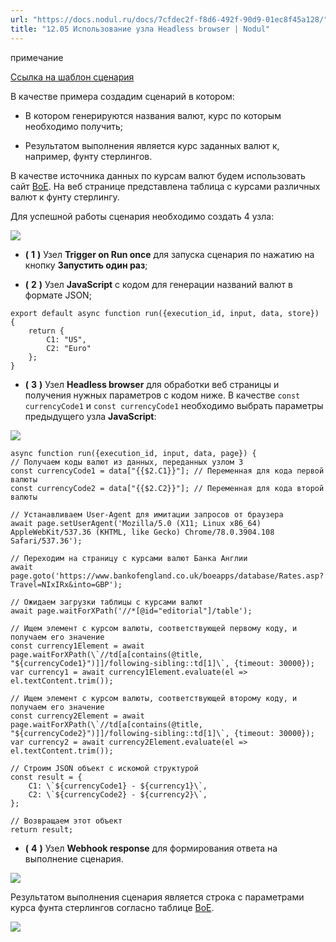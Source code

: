 ```yaml
---
url: "https://docs.nodul.ru/docs/7cfdec2f-f8d6-492f-90d9-01ec8f45a128/"
title: "12.05 Использование узла Headless browser | Nodul"
---
```


примечание

[Ссылка на шаблон сценария](https://app.nodul.ru/shared-scenarios/6671ccf3fb795c8db06fe1ca)

В качестве примера создадим сценарий в котором:

- В котором генерируются названия валют, курс по которым необходимо получить;

- Результатом выполнения является курс заданных валют к, например, фунту стерлингов.

В качестве источника данных по курсам валют будем использовать сайт [BoE](https://www.bankofengland.co.uk/boeapps/database/Rates.asp?Travel=NIxIRx&into=GBP). На веб странице представлена таблица с курсами различных валют к фунту стерлингу.

Для успешной работы сценария необходимо создать 4 узла:

![](https://docs.nodul.ru/img/notion/f10c6d93-bb62-4796-85e0-ce161a9bdac2/Untitled.png)

- **(** **1** **)** Узел **Trigger on Run once** для запуска сценария по нажатию на кнопку **Запустить один раз**;

- **(** **2** **)** Узел **JavaScript** с кодом для генерации названий валют в формате JSON;

```codeBlockLines_e6Vv
export default async function run({execution_id, input, data, store}) {
    return {
        C1: "US",
        C2: "Euro"
    };
}

```

- **(** **3** **)** Узел **Headless browser** для обработки веб страницы и получения нужных параметров с кодом ниже. В качестве `const currencyCode1` и `const currencyCode1` необходимо выбрать параметры предыдущего узла **JavaScript**:

![](https://docs.nodul.ru/img/notion/629ae8ad-406e-4b36-b063-97a93de6b008/Untitled.png)

```codeBlockLines_e6Vv
async function run({execution_id, input, data, page}) {
// Получаем коды валют из данных, переданных узлом 3
const currencyCode1 = data["{{$2.C1}}"]; // Переменная для кода первой валюты
const currencyCode2 = data["{{$2.C2}}"]; // Переменная для кода второй валюты

// Устанавливаем User-Agent для имитации запросов от браузера
await page.setUserAgent('Mozilla/5.0 (X11; Linux x86_64) AppleWebKit/537.36 (KHTML, like Gecko) Chrome/78.0.3904.108 Safari/537.36');

// Переходим на страницу с курсами валют Банка Англии
await page.goto('https://www.bankofengland.co.uk/boeapps/database/Rates.asp?Travel=NIxIRx&into=GBP');

// Ожидаем загрузки таблицы с курсами валют
await page.waitForXPath('//*[@id="editorial"]/table');

// Ищем элемент с курсом валюты, соответствующей первому коду, и получаем его значение
const currency1Element = await page.waitForXPath(\`//td[a[contains(@title, "${currencyCode1}")]]/following-sibling::td[1]\`, {timeout: 30000});
var currency1 = await currency1Element.evaluate(el => el.textContent.trim());

// Ищем элемент с курсом валюты, соответствующей второму коду, и получаем его значение
const currency2Element = await page.waitForXPath(\`//td[a[contains(@title, "${currencyCode2}")]]/following-sibling::td[1]\`, {timeout: 30000});
var currency2 = await currency2Element.evaluate(el => el.textContent.trim());

// Строим JSON объект с искомой структурой
const result = {
    C1: \`${currencyCode1} - ${currency1}\`,
    C2: \`${currencyCode2} - ${currency2}\`,
};

// Возвращаем этот объект
return result;

```

- **(** **4** **)** Узел **Webhook response** для формирования ответа на выполнение сценария.

![](https://docs.nodul.ru/img/notion/fbb12460-dc4e-4d15-a334-6d0feb31c453/Untitled.png)

Результатом выполнения сценария является строка с параметрами курса фунта стерлингов согласно таблице [BoE](https://www.bankofengland.co.uk/boeapps/database/Rates.asp?Travel=NIxIRx&into=GBP).

![](https://docs.nodul.ru/img/notion/0274baf8-244d-496c-9c37-d2dcc155df38/Untitled.png)